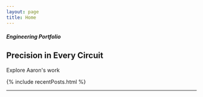 ```yaml
---
layout: page
title: Home
---
```

<div class="col-12 text-center mt-4">
  <h5>Engineering Portfolio</h5>
  <h2>Precision in Every Circuit</h2>
  <p>Explore Aaron's work</p>
</div>



{% include recentPosts.html %}

<hr class="blue1">

